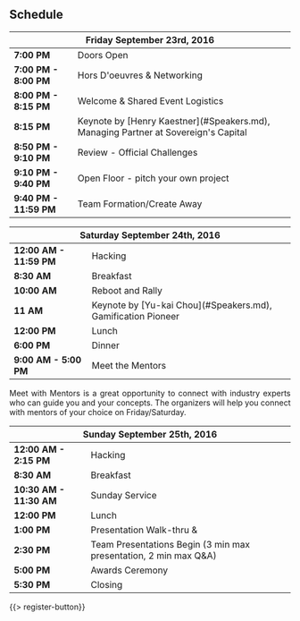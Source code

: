 ## <i class="icon fa-clock-o"></i> <b>Schedule</b>

<table class="default">
<thead>
<tr class="row-1 odd">
  <th colspan="2" class="column-1"><div>Friday September 23rd, 2016</div></th>
</tr>
</thead>
<tbody class="row-hover" role="alert" aria-live="polite" aria-relevant="all">
<tr class="row-2">
  <td class="column-1"><strong>7:00 PM</strong></td><td class="column-2">Doors Open </td>
</tr>
<tr class="row-3">
  <td class="column-1"><strong>7:00 PM - 8:00 PM</strong></td><td class="column-2">Hors D'oeuvres &amp; Networking</td>
</tr>
<tr class="row-4">
  <td class="column-1"><strong>8:00 PM - 8:15 PM</strong></td><td class="column-2">Welcome & Shared Event Logistics </td>
</tr>

<tr class="row-5">
  <td class="column-1"><strong>8:15 PM </strong></td><td class="column-2">Keynote by [Henry Kaestner](#Speakers.md), Managing Partner at Sovereign's Capital</td>
</tr>

<tr class="row-6">
  <td class="column-1"><strong>8:50 PM - 9:10 PM</strong></td><td class="column-2">Review - Official Challenges </td>
</tr>
<tr class="row-7">
  <td class="column-1"><strong>9:10 PM - 9:40 PM</strong></td><td class="column-2">Open Floor - pitch your own project</td>
</tr>
<tr class="row-8">
  <td class="column-1"><strong>9:40 PM - 11:59 PM</strong></td><td class="column-2">Team Formation/Create Away</td>
</tr>
</tbody>
</table>


<table class="default">
<thead>
<tr class="row-1 odd">
  <th colspan="2" class="column-1"><div>Saturday September 24th, 2016</div></th>
</tr>
</thead>
<tbody class="row-hover">
<tr class="row-2 even">
  <td class="column-1"><strong>12:00 AM - 11:59 PM</strong></td><td class="column-2">Hacking</td>
</tr>
<tr class="row-3 odd">
  <td class="column-1"><strong>8:30 AM</strong></td><td class="column-2">Breakfast</td>
</tr>
<tr class="row-4 even">
  <td class="column-1"><strong>10:00 AM</strong></td><td class="column-2">Reboot and Rally</td>
<tr class="row-5">
  <td class="column-1"><strong>11 AM</strong></td><td class="column-2">Keynote by [Yu-kai Chou](#Speakers.md), Gamification Pioneer</td>
</tr>
  
  
<tr class="row-6 even">
  <td class="column-1"><strong>12:00 PM</strong></td><td class="column-2">Lunch</td>
</tr>
<tr class="row-7 odd">
  <td class="column-1"><strong>6:00 PM</strong></td><td class="column-2">Dinner</td>
</tr>
<tr class="row-8 even">
  <td class="column-1"><strong>9:00 AM - 5:00 PM</strong></td><td class="column-2">Meet the Mentors</td>
</tr>
</tbody>
</table>
<p style="text-align: justify;">Meet with Mentors is a great opportunity to connect with industry experts who can guide you and your concepts. The organizers will help you connect with mentors of your choice on Friday/Saturday.</p>


<table class="default">
<thead>
<tr class="row-1 odd">
  <th colspan="2" class="column-1"><div>Sunday September 25th, 2016</div></th>
</tr>
</thead>
<tbody class="row-hover">
<tr class="row-2 even">
  <td class="column-1"><strong>12:00 AM - 2:15 PM</strong></td><td class="column-2">Hacking</td>
<tr class="row-3 even">
  <td class="column-1"><strong>8:30 AM</strong></td><td class="column-2">Breakfast</td>
</tr>
<tr class="row-4 odd">
  <td class="column-1"><strong>10:30 AM - 11:30 AM</strong></td><td class="column-2">Sunday Service</td>
</tr>
<tr class="row-5 even">
  <td class="column-1"><strong>12:00 PM</strong></td><td class="column-2">Lunch</td>
</tr>
<tr class="row-6 odd">
  <td class="column-1"><strong>1:00 PM</strong></td><td class="column-2">Presentation Walk-thru &amp</td>
</tr>
<tr class="row-7 even">
  <td class="column-1"><strong>2:30 PM</strong></td><td class="column-2">Team Presentations Begin (3 min max presentation, 2 min max Q&amp;A)</td>
</tr>
<tr class="row-8 odd">
  <td class="column-1"><strong>5:00 PM</strong></td><td class="column-2">Awards Ceremony</td>
</tr>
<tr class="row-9 even">
  <td class="column-1"><strong>5:30 PM</strong></td><td class="column-2">Closing</td>
</tr>
</tbody>
</table>
{{> register-button}}
